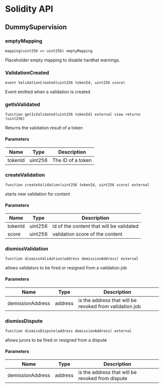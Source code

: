 # Solidity API

## DummySupervision

### emptyMapping

```solidity
mapping(uint256 => uint256) emptyMapping
```

Placeholder empty mapping to disable hardhat warnings.

### ValidationCreated

```solidity
event ValidationCreated(uint256 tokenId, uint256 score)
```

Event emitted when a validation is created

### getIsValidated

```solidity
function getIsValidated(uint256 tokenId) external view returns (uint256)
```

Returns the validation result of a token

#### Parameters

| Name | Type | Description |
| ---- | ---- | ----------- |
| tokenId | uint256 | The ID of a token |

### createValidation

```solidity
function createValidation(uint256 tokenId, uint256 score) external
```

starts new validation for content

#### Parameters

| Name | Type | Description |
| ---- | ---- | ----------- |
| tokenId | uint256 | id of the content that will be validated |
| score | uint256 | validation score of the content |

### dismissValidation

```solidity
function dismissValidation(address demissionAddress) external
```

allows validators to be fired or resigned from a validation job

#### Parameters

| Name | Type | Description |
| ---- | ---- | ----------- |
| demissionAddress | address | is the address that will be revoked from validation job |

### dismissDispute

```solidity
function dismissDispute(address demissionAddress) external
```

allows jurors to be fired or resigned from a dispute

#### Parameters

| Name | Type | Description |
| ---- | ---- | ----------- |
| demissionAddress | address | is the address that will be revoked from dispute |

